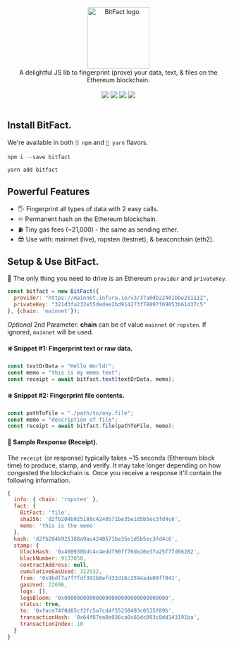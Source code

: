 <p align="center">
<img src="https://raw.githubusercontent.com/zachalam/BitFact/master/readme/logo.png" alt="BitFact logo" title="BitFact" align="center" height="140" />
<br />
A delightful JS lib to fingerprint (prove) your data, text, & files on the Ethereum blockchain.
<br /><br />
<img src="https://img.shields.io/github/issues/zachalam/BitFact" />
<img src="https://img.shields.io/github/license/zachalam/BitFact" />
<img src="https://img.shields.io/npm/v/bitfact" />
<img src="https://img.shields.io/bundlephobia/minzip/bitfact" />
<br /><br />
</p>


## Install BitFact.
We're available in both `🗄️ npm` and `🧶 yarn` flavors.
```javascript
npm i --save bitfact
```
```javascript
yarn add bitfact
```

## Powerful Features
- 🖐️ Fingerprint all types of data with 2 easy calls.
- ♾️ Permanent hash on the Ethereum blockchain.
- ⛽ Tiny gas fees (~21,000) - the same as sending ether.
- 😎 Use with: mainnet (live), ropsten (testnet), & beaconchain (eth2).


## Setup & Use BitFact.
🚗 The only thing you need to drive is an Ethereum `provider` and `privateKey`. 
```javascript
const bitfact = new BitFact({ 
  provider: "https://mainnet.infura.io/v3/37a0db22401bbe211112",
  privateKey: "321d3fa232e55dedee2bd914273f78897f69053b61437c5"
}, {chain: 'mainnet'});
```
*Optional* 2nd Parameter: **chain** can be of value `mainnet` or `ropsten`. If ignored, `mainnet` will be used.

#### ❇️ Snippet #1: Fingerprint text or raw data.
```javascript
const textOrData = "Hello World!";
const memo = "this is my memo text";
const receipt = await bitfact.text(textOrData, memo);
```

#### ❇️ Snippet #2: Fingerprint file contents.
```javascript
const pathToFile = "./path/to/any.file";
const memo = "description of file";
const receipt = await bitfact.file(pathToFile, memo);
```

#### 🧾 Sample Response (Receipt).
The `receipt` (or response) typically takes ~15 seconds (Ethereum block time) to produce, stamp, and verify. It may take longer depending on how congested the blockchain is. Once you receive a response it'll contain the following information.
```javascript
{
  info: { chain: 'ropsten' },
  fact: {
    BitFact: 'file',
    sha256: 'd2fb204b925188c4240571be35e1d5b5ec3fd4c6',
    memo: 'this is the memo'
  },
  hash: 'd2fb204b925188a9ac4240571be35e1d5b5ec3fd4c6',
  stamp: {
    blockHash: '0x400938bdc4c4eddf90ff70de20e37a25f77d66282',
    blockNumber: 9137050,
    contractAddress: null,
    cumulativeGasUsed: 322932,
    from: '0x9bdf7a7f7fdf391b6efd32d16c2594ade09ff041',
    gasUsed: 22696,
    logs: [],
    logsBloom: '0x000000000000000000000000000000000',
    status: true,
    to: '0xface74f0d85cf2fc5a7cd4f55258493c0535f89b',
    transactionHash: '0x64f87ea0a936ca0c65dc093c8dd143191ba',
    transactionIndex: 10
  }
}
```

